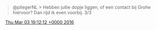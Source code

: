 > @pliegerNL &gt; Hebben jullie dopje liggen, of een contact bij Grohe hiervoor? Dan rijd ik even voorbij\. 3/3

<img src="../../media/tweet.ico" width="12" /> [Thu Mar 03 19:12:12 +0000 2016](https://twitter.com/DromerDenker/status/705470851504799745)